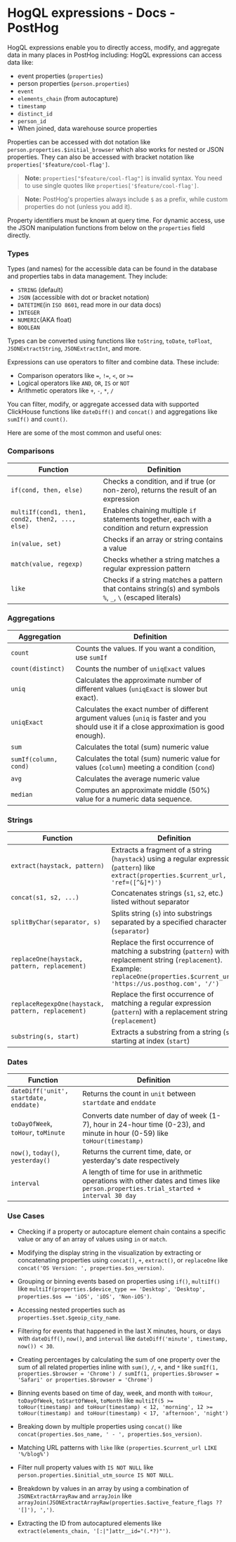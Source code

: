# HogQL expressions - Docs - PostHog
HogQL expressions enable you to directly access, modify, and aggregate data in many places in PostHog including:
HogQL expressions can access data like:

*   event properties (`properties`)
*   person properties (`person.properties`)
*   `event`
*   `elements_chain` (from autocapture)
*   `timestamp`
*   `distinct_id`
*   `person_id`
*   When joined, data warehouse source properties

Properties can be accessed with dot notation like `person.properties.$initial_browser` which also works for nested or JSON properties. They can also be accessed with bracket notation like `properties['$feature/cool-flag']`.

> **Note:** `properties["$feature/cool-flag"]` is invalid syntax. You need to use single quotes like `properties['$feature/cool-flag']`.

> **Note:** PostHog's properties always include `$` as a prefix, while custom properties do not (unless you add it).

Property identifiers must be known at query time. For dynamic access, use the JSON manipulation functions from below on the `properties` field directly.

### Types

Types (and names) for the accessible data can be found in the database and properties tabs in data management. They include:

*   `STRING` (default)
*   `JSON` (accessible with dot or bracket notation)
*   `DATETIME`(in `ISO 8601`, read more in our data docs)
*   `INTEGER`
*   `NUMERIC`(AKA float)
*   `BOOLEAN`

Types can be converted using functions like `toString`, `toDate`, `toFloat`, `JSONExtractString`, `JSONExtractInt`, and more.

Expressions can use operators to filter and combine data. These include:

*   Comparison operators like `=`, `!=`, `<`, or `>=`
*   Logical operators like `AND`, `OR`, `IS` or `NOT`
*   Arithmetic operators like `+`, `-`, `*`, `/`

You can filter, modify, or aggregate accessed data with supported ClickHouse functions like `dateDiff()` and `concat()` and aggregations like `sumIf()` and `count()`.

Here are some of the most common and useful ones:

### Comparisons

| Function | Definition |
| --- | --- |
| `if(cond, then, else)` | Checks a condition, and if true (or non-zero), returns the result of an expression |
| `multiIf(cond1, then1, cond2, then2, ..., else)` | Enables chaining multiple `if` statements together, each with a condition and return expression |
| `in(value, set)` | Checks if an array or string contains a value |
| `match(value, regexp)` | Checks whether a string matches a regular expression pattern |
| `like` | Checks if a string matches a pattern that contains string(s) and symbols `%`, `_`, `\` (escaped literals) |

### Aggregations


| Aggregation | Definition |
| --- | --- |
| `count` | Counts the values. If you want a condition, use `sumIf` |
| `count(distinct)` | Counts the number of `uniqExact` values |
| `uniq` | Calculates the approximate number of different values (`uniqExact` is slower but exact). |
| `uniqExact` | Calculates the exact number of different argument values (`uniq` is faster and you should use it if a close approximation is good enough). |
| `sum` | Calculates the total (sum) numeric value |
| `sumIf(column, cond)` | Calculates the total (sum) numeric value for values (`column`) meeting a condition (`cond`) |
| `avg` | Calculates the average numeric value |
| `median` | Computes an approximate middle (50%) value for a numeric data sequence. |


### Strings

| Function | Definition |
| --- | --- |
| `extract(haystack, pattern)` | Extracts a fragment of a string (`haystack`) using a regular expression (`pattern`) like `extract(properties.$current_url, 'ref=([^&]*)')` |
| `concat(s1, s2, ...)` | Concatenates strings (`s1`, `s2`, etc.) listed without separator |
| `splitByChar(separator, s)` | Splits string (`s`) into substrings separated by a specified character (`separator`) |
| `replaceOne(haystack, pattern, replacement)` | Replace the first occurrence of matching a substring (`pattern`) with a replacement string (`replacement`). Example: `replaceOne(properties.$current_url, 'https://us.posthog.com', '/')` |
| `replaceRegexpOne(haystack, pattern, replacement)` | Replace the first occurrence of matching a regular expression (`pattern`) with a replacement string (`replacement`) |
| `substring(s, start)` | Extracts a substring from a string (`s`) starting at index (`start`) |


### Dates

| Function | Definition |
| --- | --- |
| `dateDiff('unit', startdate, enddate)` | Returns the count in `unit` between `startdate` and `enddate` |
| `toDayOfWeek`, `toHour`, `toMinute` | Converts date number of day of week (1-7), hour in 24-hour time (0-23), and minute in hour (0-59) like `toHour(timestamp)` |
| `now()`, `today()`, `yesterday()` | Returns the current time, date, or yesterday's date respectively |
| `interval` | A length of time for use in arithmetic operations with other dates and times like `person.properties.trial_started + interval 30 day` |

### Use Cases

*   Checking if a property or autocapture element chain contains a specific value or any of an array of values using `in` or `match`.
    
*   Modifying the display string in the visualization by extracting or concatenating properties using `concat()`, `+`, `extract()`, or `replaceOne` like `concat('OS Version: ', properties.$os_version)`.
    
*   Grouping or binning events based on properties using `if()`, `multiIf()` like `multiIf(properties.$device_type == 'Desktop', 'Desktop', properties.$os == 'iOS', 'iOS', 'Non-iOS')`.
    
*   Accessing nested properties such as `properties.$set.$geoip_city_name`.
    
*   Filtering for events that happened in the last X minutes, hours, or days with `dateDiff()`, `now()`, and `interval` like `dateDiff('minute', timestamp, now()) < 30`.
    
*   Creating percentages by calculating the sum of one property over the sum of all related properties inline with `sum()`, `/`, `+`, and `*` like `sumIf(1, properties.$browser = 'Chrome') / sumIf(1, properties.$browser = 'Safari' or properties.$browser = 'Chrome')`
    
*   Binning events based on time of day, week, and month with `toHour`, `toDayOfWeek`, `toStartOfWeek`, `toMonth` like `multiIf(5 >= toHour(timestamp) and toHour(timestamp) < 12, 'morning', 12 >= toHour(timestamp) and toHour(timestamp) < 17, 'afternoon', 'night')`
    
*   Breaking down by multiple properties using `concat()` like `concat(properties.$os_name, ' - ', properties.$os_version)`.
    
*   Matching URL patterns with `like` like `(properties.$current_url LIKE '%/blog%')`
    
*   Filter null property values with `IS NOT NULL` like `person.properties.$initial_utm_source IS NOT NULL`.
    
*   Breakdown by values in an array by using a combination of `JSONExtractArrayRaw` and `arrayJoin` like `arrayJoin(JSONExtractArrayRaw(properties.$active_feature_flags ?? '[]'), ',')`.
    
*   Extracting the ID from autocaptured elements like `extract(elements_chain, '[:|"]attr__id="(.*?)"')`.
